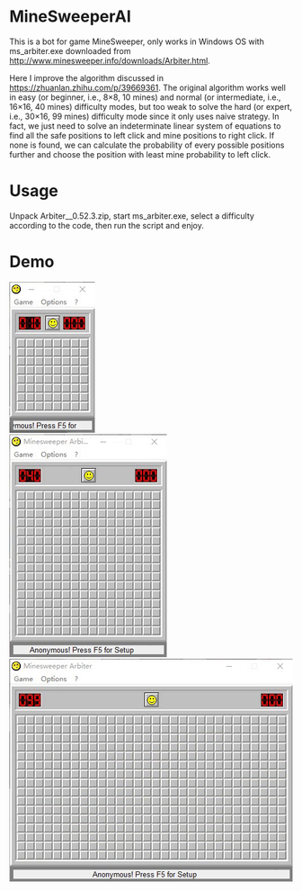 # MineSweeperAI 
This is a bot for game MineSweeper, only works in Windows OS with ms_arbiter.exe downloaded from http://www.minesweeper.info/downloads/Arbiter.html.   
  
Here I improve the algorithm discussed in https://zhuanlan.zhihu.com/p/39669361. The original algorithm works well in easy (or beginner, i.e., 8×8, 10 mines) and normal (or intermediate, i.e., 16×16, 40 mines) difficulty modes, but too weak to solve the hard (or expert, i.e., 30×16, 99 mines) difficulty mode since it only uses naive strategy.
In fact, we just need to solve an indeterminate linear system of equations to find all the safe positions to left click and mine positions to right click. If none is found, we can calculate the probability of every possible positions further and choose the position with least mine probability to left click. 
  
# Usage
Unpack Arbiter__0.52.3.zip, start ms_arbiter.exe, select a difficulty according to the code, then run the script and enjoy.

# Demo  
![image](https://github.com/Cosinhs/MineSweeperAI/blob/master/demo_play/easy.gif)  
![image](https://github.com/Cosinhs/MineSweeperAI/blob/master/demo_play/normal.gif)  
![image](https://github.com/Cosinhs/MineSweeperAI/blob/master/demo_play/hard.gif)  

